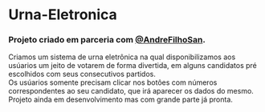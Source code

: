 # Urna-Eletronica
<h3>Projeto criado em parceria com <a href="https://github.com/AndreFilhoSan">@AndreFilhoSan</a>.</h3>
<p>Criamos um sistema de urna eletrônica na qual disponibilizamos aos usúarios um jeito de votarem de forma divertida,
em alguns candidatos pré escolhidos com seus consecutivos partidos. <br>
Os usúarios somente precisam clicar nos botôes com números correspondentes ao seu candidato, que irá aparecer os dados do mesmo.
<br>
Projeto ainda em desenvolvimento mas com grande parte já pronta.</p> 
